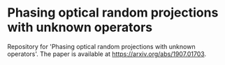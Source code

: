 # Phasing optical random projections with unknown operators
Repository for 'Phasing optical random projections with unknown operators'. The paper is available at <https://arxiv.org/abs/1907.01703>.

